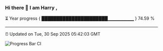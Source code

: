 ### Hi there 👋 I am Harry , 

⏳ Year progress { ██████████████████████▁▁▁▁▁▁▁▁ } 74.59 %

---

⏰ Updated on Tue, 30 Sep 2025 05:42:03 GMT

![Progress Bar CI](https://github.com/duykhang68/duykhang68/workflows/Progress%20Bar%20CI/badge.svg)
